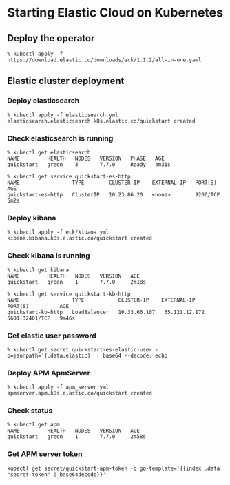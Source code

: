 # Starting Elastic Cloud on Kubernetes

## Deploy the operator
```
% kubectl apply -f https://download.elastic.co/downloads/eck/1.1.2/all-in-one.yaml
```

## Elastic cluster deployment
### Deploy elasticsearch
```
% kubectl apply -f elasticsearch.yml
elasticsearch.elasticsearch.k8s.elastic.co/quickstart created
```

### Check elasticsearch is running
```
% kubectl get elasticsearch
NAME         HEALTH   NODES   VERSION   PHASE   AGE
quickstart   green    3       7.7.0     Ready   4m31s

% kubectl get service quickstart-es-http
NAME                 TYPE        CLUSTER-IP    EXTERNAL-IP   PORT(S)    AGE
quickstart-es-http   ClusterIP   10.23.86.20   <none>        9200/TCP   5m2s
```

### Deploy kibana
```
% kubectl apply -f eck/kibana.yml
kibana.kibana.k8s.elastic.co/quickstart created
```

### Check kibana is running
```
% kubectl get kibana
NAME         HEALTH   NODES   VERSION   AGE
quickstart   green    1       7.7.0     2m18s

% kubectl get service quickstart-kb-http
NAME                 TYPE           CLUSTER-IP    EXTERNAL-IP      PORT(S)          AGE
quickstart-kb-http   LoadBalancer   10.33.66.107   35.121.12.172   5601:32401/TCP   9m46s
```

### Get elastic user password
```
% kubectl get secret quickstart-es-elastic-user -o=jsonpath='{.data.elastic}' | base64 --decode; echo
```

### Deploy APM ApmServer
```
% kubectl apply -f apm_server.yml
apmserver.apm.k8s.elastic.co/quickstart created
```

### Check status
```
% kubectl get apm
NAME         HEALTH   NODES   VERSION   AGE
quickstart   green    1       7.7.0     2m58s
```
### Get APM server token
```
kubectl get secret/quickstart-apm-token -o go-template='{{index .data "secret-token" | base64decode}}'
```
